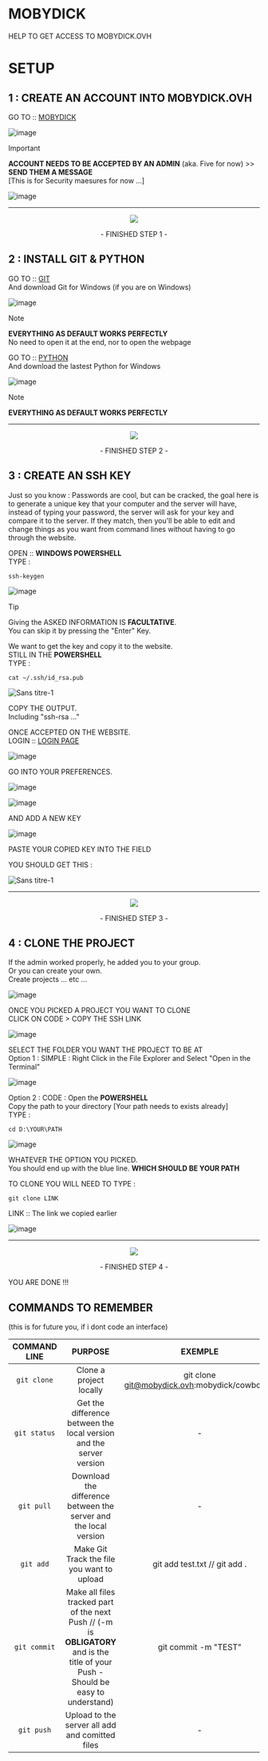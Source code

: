 # MOBYDICK
HELP TO GET ACCESS TO MOBYDICK.OVH

# SETUP

## 1 : CREATE AN ACCOUNT INTO MOBYDICK.OVH

GO TO :: [MOBYDICK](https://mobydick.ovh/users/sign_up)

![image](https://github.com/FrenchFive/mobydick/assets/105274118/d651e43a-c2be-42cf-a26c-834478f33d33)

> [!IMPORTANT]
> **ACCOUNT NEEDS TO BE ACCEPTED BY AN ADMIN** (aka. Five for now) >> **SEND THEM A MESSAGE**
> <br> [This is for Security maesures for now ...] 

![image](https://github.com/FrenchFive/mobydick/assets/105274118/9a3cc364-c48b-4219-998a-560dde787c7a)

---

<p align="center">
<img src="https://github.com/FrenchFive/mobydick/assets/105274118/00557eb6-4c1b-43ac-874f-beecc3f67c59">
</p>
<p align="center">
- FINISHED STEP 1 -
</p>

## 2 : INSTALL GIT & PYTHON

GO TO :: [GIT](https://git-scm.com/download/win)
<br> And download Git for Windows (if you are on Windows)

![image](https://github.com/FrenchFive/mobydick/assets/105274118/c1399ef4-a393-43ed-b208-a3ed234893a7)

> [!NOTE]
> **EVERYTHING AS DEFAULT WORKS PERFECTLY**
> <br> No need to open it at the end, nor to open the webpage

GO TO :: [PYTHON](https://www.python.org/downloads/)
<br> And download the lastest Python for Windows

![image](https://github.com/FrenchFive/mobydick/assets/105274118/8317865d-a3c2-40ea-8f6a-21379c3b743f)

> [!NOTE]
> **EVERYTHING AS DEFAULT WORKS PERFECTLY**

---

<p align="center">
<img src="https://github.com/FrenchFive/mobydick/assets/105274118/00557eb6-4c1b-43ac-874f-beecc3f67c59">
</p>
<p align="center">
- FINISHED STEP 2 -
</p>

## 3 : CREATE AN SSH KEY

Just so you know : Passwords are cool, but can be cracked, the goal here is to generate a unique key that your computer and the server will have, instead of typing your password, the server will ask for your key and compare it to the server. If they match, then you'll be able to edit and change things as you want from command lines without having to go through the website.

OPEN :: **WINDOWS POWERSHELL**
<br> TYPE :
```batch
ssh-keygen
```
![image](https://github.com/FrenchFive/mobydick/assets/105274118/7f66183c-b873-48fd-874c-b7f5ca73eca7)

> [!TIP]
> Giving the ASKED INFORMATION IS **FACULTATIVE**. 
> <br> You can skip it by pressing the "Enter" Key.

We want to get the key and copy it to the website.
<br> STILL IN THE **POWERSHELL**
<br> TYPE : 
```batch
cat ~/.ssh/id_rsa.pub
```
![Sans titre-1](https://github.com/FrenchFive/mobydick/assets/105274118/e2a576f4-4adc-4833-bc1e-7ca8bfe976f0)

COPY THE OUTPUT.
<br> Including "ssh-rsa ..."

ONCE ACCEPTED ON THE WEBSITE.
<br> LOGIN :: [LOGIN PAGE](https://mobydick.ovh/users/sign_in)

![image](https://github.com/FrenchFive/mobydick/assets/105274118/568bc404-6a1e-4aa4-beb6-537f4f056be2)

GO INTO YOUR PREFERENCES.

![image](https://github.com/FrenchFive/mobydick/assets/105274118/a9fd8262-cb40-434c-ac8d-22008add9bfa)

![image](https://github.com/FrenchFive/mobydick/assets/105274118/a73a2ad9-6732-4769-9d79-244eab2bcbf4)

AND ADD A NEW KEY

![image](https://github.com/FrenchFive/mobydick/assets/105274118/3c097db1-ca91-4d9e-950e-1ec640c3d6e5)

PASTE YOUR COPIED KEY INTO THE FIELD

YOU SHOULD GET THIS :

![Sans titre-1](https://github.com/FrenchFive/mobydick/assets/105274118/5b89bd48-da36-4ec7-bf81-1147c05e3923)

---

<p align="center">
<img src="https://github.com/FrenchFive/mobydick/assets/105274118/00557eb6-4c1b-43ac-874f-beecc3f67c59">
</p>
<p align="center">
- FINISHED STEP 3 -
</p>

## 4 : CLONE THE PROJECT

If the admin worked properly, he added you to your group. 
<br> Or you can create your own.
<br> Create projects ... etc ... 

![image](https://github.com/FrenchFive/mobydick/assets/105274118/298ef135-6e73-4f4e-934a-d68df79cee91)

ONCE YOU PICKED A PROJECT YOU WANT TO CLONE 
<br> CLICK ON CODE > COPY THE SSH LINK

![image](https://github.com/FrenchFive/mobydick/assets/105274118/32c0e50a-ab6f-4151-a7cf-96ee267b7a5c)

SELECT THE FOLDER YOU WANT THE PROJECT TO BE AT
<br> Option 1 : SIMPLE : Right Click in the File Explorer and Select "Open in the Terminal"

![image](https://github.com/FrenchFive/mobydick/assets/105274118/bc4c5db5-9944-4a8c-8dd9-7807c7198ce9)

Option 2 : CODE : Open the **POWERSHELL**
<br> Copy the path to your directory [Your path needs to exists already]
<br> TYPE : 
```batch
cd D:\YOUR\PATH
```
![image](https://github.com/FrenchFive/mobydick/assets/105274118/074dc0bb-9473-45ac-a25b-8b1fd3d40ef6)

WHATEVER THE OPTION YOU PICKED.
<br> You should end up with the blue line. **WHICH SHOULD BE YOUR PATH**

TO CLONE YOU WILL NEED TO TYPE : 
```batch
git clone LINK
```
LINK :: The link we copied earlier

![image](https://github.com/FrenchFive/mobydick/assets/105274118/f4b2ae98-6d58-4d13-be31-5b2e085d1274)

---

<p align="center">
<img src="https://github.com/FrenchFive/mobydick/assets/105274118/00557eb6-4c1b-43ac-874f-beecc3f67c59">
</p>
<p align="center">
- FINISHED STEP 4 -
</p>

YOU ARE DONE !!!


## COMMANDS TO REMEMBER 

(this is for future you, if i dont code an interface)

| COMMAND LINE | PURPOSE | EXEMPLE |
|  :-: | :-: | :-: |
| `git clone` | Clone a project locally | git clone git@mobydick.ovh:mobydick/cowbot.git |
| `git status` | Get the difference between the local version and the server version | - |
| `git pull` | Download the difference between the server and the local version | - |
| `git add` | Make Git Track the file you want to upload | git add test.txt // git add . |
| `git commit` | Make all files tracked part of the next Push // (-m is **OBLIGATORY** and is the title of your Push - Should be easy to understand) | git commit -m "TEST" |
| `git push` | Upload to the server all add and comitted files | - |
